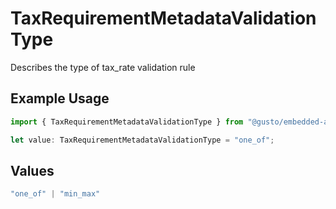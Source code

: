 # TaxRequirementMetadataValidationType

Describes the type of tax_rate validation rule

## Example Usage

```typescript
import { TaxRequirementMetadataValidationType } from "@gusto/embedded-api/models/components/taxrequirementmetadata.js";

let value: TaxRequirementMetadataValidationType = "one_of";
```

## Values

```typescript
"one_of" | "min_max"
```